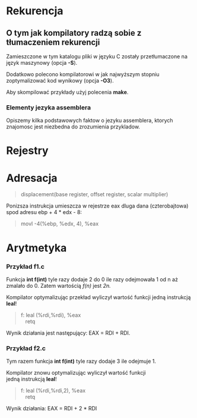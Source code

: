 # Rekurencja
## O tym jak kompilatory radzą sobie z tłumaczeniem rekurencji

Zamieszczone w tym katalogu pliki w języku C zostały przetłumaczone na język maszynowy (opcja **-S**). 

Dodatkowo polecono kompilatorowi w jak najwyższym stopniu zoptymalizować kod wynikowy (opcja **-O3**).

Aby skompilować przykłady użyj polecenia **make**.

### Elementy jezyka assemblera

Opiszemy kilka podstawowych faktow o jezyku assemblera, ktorych znajomosc jest niezbedna do zrozumienia przykladow.

Rejestry
========

Adresacja
=========

> displacement(base register, offset register, scalar multiplier)


Ponizsza instrukcja umieszcza w rejestrze eax dluga dana (czterobajtowa) spod adresu ebp + 4 * edx - 8: 
>movl -4(%ebp, %edx, 4), %eax

Arytmetyka
==========



### Przykład f1.c

Funkcja **int f(int)** tyle razy dodaje 2 do 0 ile razy odejmowała 1 od n aż zmalało do 0. Zatem wartością *f(n)* jest *2n.*

Kompilator optymalizując przekład wyliczył wartość funkcji jedną instrukcją **leal**!

> f: leal (%rdi,%rdi), %eax<br>
&nbsp;&nbsp;&nbsp;retq

Wynik działania jest następujący: EAX = RDI + RDI.

### Przykład f2.c

Tym razem funkcja **int f(int)** tyle razy dodaje 3 ile odejmuje 1.

Kompilator znowu optymalizując wyliczył wartość funkcji jedną instrukcją **leal**!

> f: leal (%rdi,%rdi,2), %eax<br>
&nbsp;&nbsp;&nbsp;retq

Wynik działania: EAX = RDI + 2 * RDI
